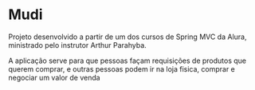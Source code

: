 # Mudi
Projeto desenvolvido a partir de um dos cursos de Spring MVC da Alura, ministrado pelo instrutor Arthur Parahyba.

A aplicação serve para que pessoas façam requisições de produtos que querem comprar, e outras pessoas podem ir na loja fisica, comprar e negociar um valor de venda